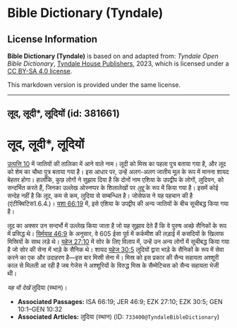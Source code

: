 # Bible Dictionary (Tyndale)

## License Information

**Bible Dictionary (Tyndale)** is based on and adapted from: _Tyndale Open Bible Dictionary_, [Tyndale House Publishers](https://tyndaleopenresources.com/), 2023, which is licensed under a [CC BY-SA 4.0 license](https://creativecommons.org/licenses/by-sa/4.0/legalcode.en).

This markdown version is provided under the same license.



--------------------------------

## लूद, लूदी*, लूदियों (id: 381661)

लूद, लूदी\*, लूदियों
====================

[उत्पत्ति 10](https://ref.ly/Gen10:1-Gen10:32) में जातियों की तालिका में आने वाले नाम। लूदी को मिस्र का पहला पुत्र बताया गया है, और लूद को शेम का चौथा पुत्र बताया गया है। इस आधार पर, उन्हें अलग\-अलग जातीय मूल के रूप में मानना ​​शायद बेहतर होगा। हालाँकि, कुछ लोगों ने सुझाव दिया है कि दोनों नाम एशिया के उपद्वीप के लोगों, लुदियन, को सन्दर्भित करते हैं, जिनका उल्लेख ओस्‍नप्पर के शिलालेखों पर *लुद्दू* के रूप में किया गया है। इसमें कोई सन्देह नहीं है कि लूद, कम से कम, लुदिया से सम्बन्धित है। जोसेफस ने यह पहचान की है (एंटीक्विटिस1\.6\.4\.)। [यशा 66:19](https://ref.ly/Isa66:19) में, इसे एशिया के उपद्वीप की अन्य जातियों के बीच सूचीबद्ध किया गया है।

लूद का अक्सर उन सन्दर्भो में उल्लेख किया जाता है जो यह सुझाव देते हैं कि वे पुरुष अच्छे सैनिकों के रूप में प्रसिद्ध थे। [यिर्मयाह 46:9](https://ref.ly/Jer46:9) के अनुसार, वे 605 ईसा पूर्व में कर्कमीश की लड़ाई में कसदियों के खिलाफ मिस्रियों के साथ लड़े थे। [यहेज 27:10](https://ref.ly/Ezek27:10) में सोर के लिए विलाप में, उन्हें उन अन्य लोगों में सूचीबद्ध किया गया है जो सोर की सेना में भाड़े के सैनिक थे। शायद [यहेज 30:5](https://ref.ly/Ezek30:5) लूदियों द्वारा भाड़े के सैनिकों के रूप में सेवा करने का एक और उदाहरण है—इस बार मिस्री सेना में। मिस्र को इस प्रकार की सैन्य सहायता अश्शूरी काल से मिलती आ रही है जब गेजेस ने अश्शूरियों के विरुद्ध मिस्र के सैम्मेटिचस को सैन्य सहायता भेजी थी।

*यह भी देखें* लुदिया (स्थान)।

* **Associated Passages:** ISA 66:19; JER 46:9; EZK 27:10; EZK 30:5; GEN 10:1–GEN 10:32
* **Associated Articles:** लुदिया (स्थान) (ID: `733400@TyndaleBibleDictionary`)

